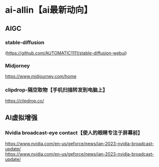 # ai-allin【ai最新动向】
## AIGC
### stable-diffusion
(https://github.com/AUTOMATIC1111/stable-diffusion-webui)
### Midjorney
https://www.midjourney.com/home
### clipdrop-隔空取物【手机扫描转发到电脑上】
https://clipdrop.co/

## AI虚拟增强
### Nvidia broadcast-eye contact【使人的眼睛专注于屏幕前】
https://www.nvidia.com/en-us/geforce/news/jan-2023-nvidia-broadcast-update/  
https://www.nvidia.com/en-us/geforce/news/jan-2023-nvidia-broadcast-update/  
